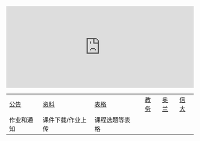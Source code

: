 <iframe width="100%" height="220" src="https://zlogs.net/simple-search/using/for-zlogs.net-collect.html" allowfullscreen="allowfullscreen" frameborder="0"></iframe>



|                                            |                                |                                                              |      |                                      |                                                |                                            |
| ------------------------------------------ | ------------------------------ | ------------------------------------------------------------ | ---- | ------------------------------------ | ---------------------------------------------- | ------------------------------------------ |
| [公告](https://mubu.com/doc/explore/25229) | [资料](https://dir.zlogs.net/) | [表格](https://docs.qq.com/blankpage/DZEVNclRNZHR1U0Z2?tab=BB08J2&c=B1A0B0) |      | [教务](http://sqlbjxy.nuist.edu.cn/) | [奥兰](http://120.195.201.196:8002/LOGIN.ASPX) | [信大](http://q.nuist.edu.cn/Default.aspx) |
| 作业和通知                                 | 课件下载/作业上传              | 课程选题等表格                                               |      |                                      |                                                |                                            |

